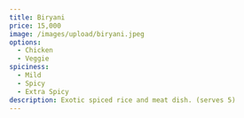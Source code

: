 ```yaml
---
title: Biryani
price: 15,000
image: /images/upload/biryani.jpeg
options:
  - Chicken
  - Veggie
spiciness:
  - Mild
  - Spicy
  - Extra Spicy
description: Exotic spiced rice and meat dish. (serves 5)
---
```

